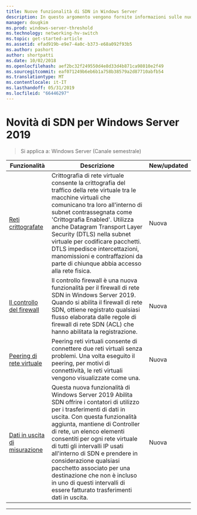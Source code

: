 ```yaml
---
title: Nuove funzionalità di SDN in Windows Server
description: In questo argomento vengono fornite informazioni sulle nuove funzionalità di Software Defined Networking per Windows Server 1709
manager: dougkim
ms.prod: windows-server-threshold
ms.technology: networking-hv-switch
ms.topic: get-started-article
ms.assetid: efad919b-e9e7-4a0c-b373-e68a092f93b5
ms.author: pashort
author: shortpatti
ms.date: 10/02/2018
ms.openlocfilehash: aef2bc32f249550d4e8d33d4b871ca98010e2f49
ms.sourcegitcommit: eaf071249b6eb6b1a758b38579a2d87710abfb54
ms.translationtype: MT
ms.contentlocale: it-IT
ms.lasthandoff: 05/31/2019
ms.locfileid: "66446297"
---
```

# <a name="whats-new-in-sdn-for-windows-server-2019"></a>Novità di SDN per Windows Server 2019

>Si applica a: Windows Server (Canale semestrale)


|                         **Funzionalità**                          |                                                                                                                                                                                         **Descrizione**                                                                                                                                                                                         | **New/updated** |
|--------------------------------------------------------------|-------------------------------------------------------------------------------------------------------------------------------------------------------------------------------------------------------------------------------------------------------------------------------------------------------------------------------------------------------------------------------------------------|-----------------|
| [Reti crittografate](vnet-encryption/sdn-vnet-encryption.md) | Crittografia di rete virtuale consente la crittografia del traffico della rete virtuale tra le macchine virtuali che comunicano tra loro all'interno di subnet contrassegnata come 'Crittografia Enabled'. Utilizza anche Datagram Transport Layer Security (DTLS) nella subnet virtuale per codificare pacchetti. DTLS impedisce intercettazioni, manomissioni e contraffazioni da parte di chiunque abbia accesso alla rete fisica. |       Nuova       |
|    [Il controllo del firewall](security/sdn-firewall-auditing.md)    |                                                                                            Il controllo firewall è una nuova funzionalità per il firewall di rete SDN in Windows Server 2019. Quando si abilita il firewall di rete SDN, ottiene registrato qualsiasi flusso elaborata dalle regole di firewall di rete SDN (ACL) che hanno abilitata la registrazione.                                                                                            |       Nuova       |
| [Peering di rete virtuale](vnet-peering/sdn-vnet-peering.md)  |                                                                                                                      Peering reti virtuali consente di connettere due reti virtuali senza problemi. Una volta eseguito il peering, per motivi di connettività, le reti virtuali vengono visualizzate come una.                                                                                                                      |       Nuova       |
|           [Dati in uscita di misurazione](manage/sdn-egress.md)            |                  Questa nuova funzionalità di Windows Server 2019 Abilita SDN offrire i contatori di utilizzo per i trasferimenti di dati in uscita. Con questa funzionalità aggiunta, mantiene di Controller di rete, un elenco elementi consentiti per ogni rete virtuale di tutti gli intervalli IP usati all'interno di SDN e prendere in considerazione qualsiasi pacchetto associato per una destinazione che non è incluso in uno di questi intervalli di essere fatturato trasferimenti dati in uscita.                   |       Nuova       |

---



